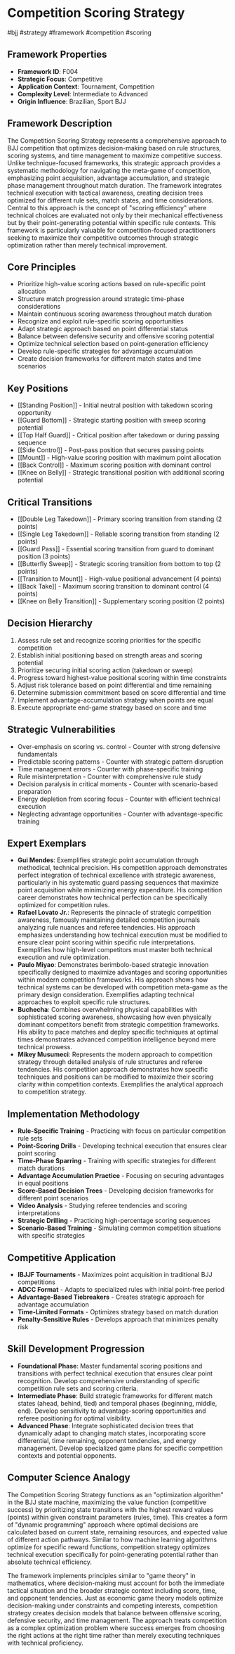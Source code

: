 <!-- Schema Markup for SEO -->
<script type="application/ld+json">
{
  "@context": "https://schema.org",
  "@type": "WebPage",
  "name": "Competition Scoring Strategy",
  "description": "The Competition Scoring Strategy represents a comprehensive approach to BJJ competition that optimizes decision-making based on rule structures, scoring systems, and time management to maximize com...",
  "url": "https://bjjgraph.com/systems/competition-scoring-strategy",
  "isPartOf": {
    "@type": "WebSite",
    "name": "BJJ Graph",
    "url": "https://bjjgraph.com"
  }
}
</script>
<script type="application/ld+json">
{
  "@context": "https://schema.org",
  "@type": "BreadcrumbList",
  "itemListElement": [
    {
      "@type": "ListItem",
      "position": 1,
      "name": "Home",
      "item": "https://bjjgraph.com/"
    },
    {
      "@type": "ListItem",
      "position": 2,
      "name": "Systems",
      "item": "https://bjjgraph.com/systems/"
    },
    {
      "@type": "ListItem",
      "position": 3,
      "name": "Competition Scoring Strategy",
      "item": "https://bjjgraph.com/systems/competition-scoring-strategy"
    }
  ]
}
</script>


# Competition Scoring Strategy
#bjj #strategy #framework #competition #scoring

## Framework Properties
- **Framework ID**: F004
- **Strategic Focus**: Competitive
- **Application Context**: Tournament, Competition
- **Complexity Level**: Intermediate to Advanced
- **Origin Influence**: Brazilian, Sport BJJ

## Framework Description
The Competition Scoring Strategy represents a comprehensive approach to BJJ competition that optimizes decision-making based on rule structures, scoring systems, and time management to maximize competitive success. Unlike technique-focused frameworks, this strategic approach provides a systematic methodology for navigating the meta-game of competition, emphasizing point acquisition, advantage accumulation, and strategic phase management throughout match duration. The framework integrates technical execution with tactical awareness, creating decision trees optimized for different rule sets, match states, and time considerations. Central to this approach is the concept of "scoring efficiency" where technical choices are evaluated not only by their mechanical effectiveness but by their point-generating potential within specific rule contexts. This framework is particularly valuable for competition-focused practitioners seeking to maximize their competitive outcomes through strategic optimization rather than merely technical improvement.

## Core Principles
- Prioritize high-value scoring actions based on rule-specific point allocation
- Structure match progression around strategic time-phase considerations
- Maintain continuous scoring awareness throughout match duration
- Recognize and exploit rule-specific scoring opportunities
- Adapt strategic approach based on point differential status
- Balance between defensive security and offensive scoring potential
- Optimize technical selection based on point-generation efficiency
- Develop rule-specific strategies for advantage accumulation
- Create decision frameworks for different match states and time scenarios

## Key Positions
- [[Standing Position]] - Initial neutral position with takedown scoring opportunity
- [[Guard Bottom]] - Strategic starting position with sweep scoring potential
- [[Top Half Guard]] - Critical position after takedown or during passing sequence
- [[Side Control]] - Post-pass position that secures passing points
- [[Mount]] - High-value scoring position with maximum point allocation
- [[Back Control]] - Maximum scoring position with dominant control
- [[Knee on Belly]] - Strategic transitional position with additional scoring potential

## Critical Transitions
- [[Double Leg Takedown]] - Primary scoring transition from standing (2 points)
- [[Single Leg Takedown]] - Reliable scoring transition from standing (2 points)
- [[Guard Pass]] - Essential scoring transition from guard to dominant position (3 points)
- [[Butterfly Sweep]] - Strategic scoring transition from bottom to top (2 points)
- [[Transition to Mount]] - High-value positional advancement (4 points)
- [[Back Take]] - Maximum scoring transition to dominant control (4 points)
- [[Knee on Belly Transition]] - Supplementary scoring position (2 points)

## Decision Hierarchy
1. Assess rule set and recognize scoring priorities for the specific competition
2. Establish initial positioning based on strength areas and scoring potential
3. Prioritize securing initial scoring action (takedown or sweep)
4. Progress toward highest-value positional scoring within time constraints
5. Adjust risk tolerance based on point differential and time remaining
6. Determine submission commitment based on score differential and time
7. Implement advantage-accumulation strategy when points are equal
8. Execute appropriate end-game strategy based on score and time

## Strategic Vulnerabilities
- Over-emphasis on scoring vs. control - Counter with strong defensive fundamentals
- Predictable scoring patterns - Counter with strategic pattern disruption
- Time management errors - Counter with phase-specific training
- Rule misinterpretation - Counter with comprehensive rule study
- Decision paralysis in critical moments - Counter with scenario-based preparation
- Energy depletion from scoring focus - Counter with efficient technical execution
- Neglecting advantage opportunities - Counter with advantage-specific training

## Expert Exemplars
- **Gui Mendes**: Exemplifies strategic point accumulation through methodical, technical precision. His competition approach demonstrates perfect integration of technical excellence with strategic awareness, particularly in his systematic guard passing sequences that maximize point acquisition while minimizing energy expenditure. His competition career demonstrates how technical perfection can be specifically optimized for competition rules.
- **Rafael Lovato Jr.**: Represents the pinnacle of strategic competition awareness, famously maintaining detailed competition journals analyzing rule nuances and referee tendencies. His approach emphasizes understanding how technical execution must be modified to ensure clear point scoring within specific rule interpretations. Exemplifies how high-level competitors must master both technical execution and rule optimization.
- **Paulo Miyao**: Demonstrates berimbolo-based strategic innovation specifically designed to maximize advantages and scoring opportunities within modern competition frameworks. His approach shows how technical systems can be developed with competition meta-game as the primary design consideration. Exemplifies adapting technical approaches to exploit specific rule structures.
- **Buchecha**: Combines overwhelming physical capabilities with sophisticated scoring awareness, showcasing how even physically dominant competitors benefit from strategic competition frameworks. His ability to pace matches and deploy specific techniques at optimal times demonstrates advanced competition intelligence beyond mere technical prowess.
- **Mikey Musumeci**: Represents the modern approach to competition strategy through detailed analysis of rule structures and referee tendencies. His competition approach demonstrates how specific techniques and positions can be modified to maximize their scoring clarity within competition contexts. Exemplifies the analytical approach to competition strategy.

## Implementation Methodology
- **Rule-Specific Training** - Practicing with focus on particular competition rule sets
- **Point-Scoring Drills** - Developing technical execution that ensures clear point scoring
- **Time-Phase Sparring** - Training with specific strategies for different match durations
- **Advantage Accumulation Practice** - Focusing on securing advantages in equal positions
- **Score-Based Decision Trees** - Developing decision frameworks for different point scenarios
- **Video Analysis** - Studying referee tendencies and scoring interpretations
- **Strategic Drilling** - Practicing high-percentage scoring sequences
- **Scenario-Based Training** - Simulating common competition situations with specific strategies

## Competitive Application
- **IBJJF Tournaments** - Maximizes point acquisition in traditional BJJ competitions
- **ADCC Format** - Adapts to specialized rules with initial point-free period
- **Advantage-Based Tiebreakers** - Creates strategic approach for advantage accumulation
- **Time-Limited Formats** - Optimizes strategy based on match duration
- **Penalty-Sensitive Rules** - Develops approach that minimizes penalty risk

## Skill Development Progression
- **Foundational Phase**: Master fundamental scoring positions and transitions with perfect technical execution that ensures clear point recognition. Develop comprehensive understanding of specific competition rule sets and scoring criteria.
- **Intermediate Phase**: Build strategic frameworks for different match states (ahead, behind, tied) and temporal phases (beginning, middle, end). Develop sensitivity to advantage-scoring opportunities and referee positioning for optimal visibility.
- **Advanced Phase**: Integrate sophisticated decision trees that dynamically adapt to changing match states, incorporating score differential, time remaining, opponent tendencies, and energy management. Develop specialized game plans for specific competition contexts and potential opponents.

## Computer Science Analogy
The Competition Scoring Strategy functions as an "optimization algorithm" in the BJJ state machine, maximizing the value function (competitive success) by prioritizing state transitions with the highest reward values (points) within given constraint parameters (rules, time). This creates a form of "dynamic programming" approach where optimal decisions are calculated based on current state, remaining resources, and expected value of different action pathways. Similar to how machine learning algorithms optimize for specific reward functions, competition strategy optimizes technical execution specifically for point-generating potential rather than absolute technical efficiency.

The framework implements principles similar to "game theory" in mathematics, where decision-making must account for both the immediate tactical situation and the broader strategic context including score, time, and opponent tendencies. Just as economic game theory models optimize decision-making under constraints and competing interests, competition strategy creates decision models that balance between offensive scoring, defensive security, and time management. The approach treats competition as a complex optimization problem where success emerges from choosing the right actions at the right time rather than merely executing techniques with technical proficiency.

